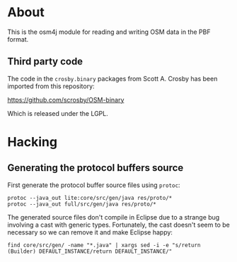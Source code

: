 # About

This is the osm4j module for reading and writing OSM data in the PBF format.

## Third party code

The code in the `crosby.binary` packages from Scott A. Crosby 
has been imported from this repository:

https://github.com/scrosby/OSM-binary

Which is released under the LGPL.

# Hacking

## Generating the protocol buffers source

First generate the protocol buffer source files using `protoc`:

    protoc --java_out lite:core/src/gen/java res/proto/*
    protoc --java_out full/src/gen/java res/proto/*

The generated source files don't compile in Eclipse due to a strange bug
involving a cast with generic types. Fortunately, the cast doesn't seem to
be necessary so we can remove it and make Eclipse happy:

    find core/src/gen/ -name "*.java" | xargs sed -i -e "s/return (Builder) DEFAULT_INSTANCE/return DEFAULT_INSTANCE/"
